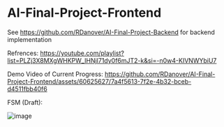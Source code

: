 # AI-Final-Project-Frontend

See https://github.com/RDanover/AI-Final-Project-Backend for backend implementation

Refrences: https://youtube.com/playlist?list=PLZj3X8MXgWHKPW_IHNjl71dy0f6mJT2-k&si=-n0w4-KIVNWYbiU7

Demo Video of Current Progress: https://github.com/RDanover/AI-Final-Project-Frontend/assets/60625627/7a4f5613-7f2e-4b32-bceb-d4511fbb40f6

FSM (Draft):

![image](https://github.com/RDanover/AI-Final-Project-Frontend/assets/60625627/7f9d41b5-fe6e-468f-9864-27ccce3396bd)


